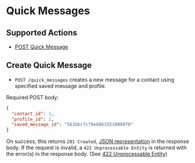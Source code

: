 # Quick Messages

## Supported Actions

* [POST Quick Message](#post-quick-message)

## Create Quick Message

* `POST /quick_messages` creates a new message for a contact using specified saved message and profile.

Required POST body:
```json
{
  "contact_id": 1,
  "profile_id": 2,
  "saved_message_id": "563bbc7c79e68b3351000070"
}
```

On success, this returns `201 Created`, [JSON representation](https://github.com/outstand/api-docs/blob/master/endpoints/orders.md#order) in the response body. If the request is invalid, a `422 Unprocessable Entity` is returned with the error(s) in the response body. (See [422 Unprocessable Entity](https://github.com/outstand/api-docs/blob/master/422.md))
